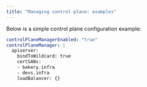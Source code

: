 ```yaml
---
title: "Managing control plane: examples"
---
```


Below is a simple control plane configuration example:

```yaml
controlPlaneManagerEnabled: "true"
controlPlaneManager: |
  apiserver:
    bindToWildcard: true
    certSANs:
    - bakery.infra
    - devs.infra
    loadBalancer: {}
```
